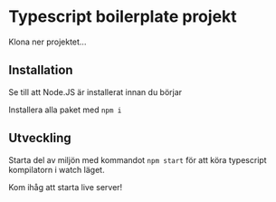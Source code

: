 # Typescript boilerplate projekt

Klona ner projektet...

## Installation

Se till att Node.JS är installerat innan du börjar

Installera alla paket med `npm i`

## Utveckling

Starta del av miljön med kommandot `npm start` för
att köra typescript kompilatorn i watch läget. 

Kom ihåg att starta live server!